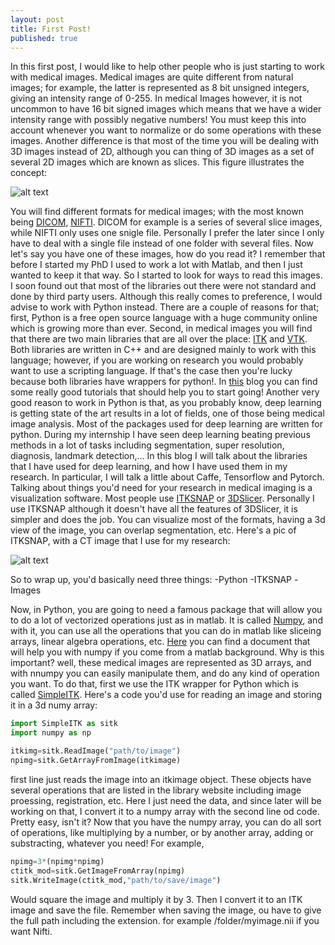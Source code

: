 ```yaml
---
layout: post
title: First Post!
published: true
---
```


In this first post, I would like to help other people who is just starting to work with medical images.  Medical images are quite different from natural images; for example, the latter is represented as 8 bit unsigned integers, giving an intensity range of 0-255. In medical Images however, it is not uncommon to have 16 bit signed images which means that we have a wider intensity range with possibly negative numbers! You must keep this into account whenever you want to normalize or do some operations with these images. Another difference is that most of the time you will be dealing with 3D images instead of 2D, although you can thing of 3D images as a set of several 2D images which are known as slices. This figure illustrates the concept:

![alt text](http://www.cabiatl.com/mricro/mricro/batch.gif)

You will find different formats for medical images; with the most known being [DICOM](https://en.wikipedia.org/wiki/DICOM), [NIFTI](https://nifti.nimh.nih.gov/).
DICOM for example is a series of several slice images, while NIFTI only uses one snigle file. Personally I prefer the later since I only have to deal with a single file instead of one folder with several files.
Now let's say you have one of these images, how do you read it?
I remember that before I started my PhD I used to work a lot with Matlab, and then I just wanted to keep it that way. So I started to look for ways to read this images. I soon found out that most of the libraries out there were not standard and done by third party users. Although this really comes to preference, I would advise to work with Python instead. There are a couple of reasons for that; first, Python is a free open source language with a huge community online which is growing more than ever. Second, in medical images you will find that there are two main libraries that are all over the place: [ITK](https://itk.org/) and [VTK](http://www.vtk.org/). Both libraries are written in C++ and are designed mainly to work with this language; however, if you are working on research you would probably want to use a scripting language. If that's the case then you're lucky because both libraries have wrappers for python!. In [this](https://pyscience.wordpress.com/) blog you can find some really good tutorials that should help you to start going!
Another very good reason to work in Python is that, as you probably know, deep learning is getting state of the art results in a lot of fields, one of those being medical image analysis. Most of the packages used for deep learning are written for python.
During my internship I have seen deep learning beating previous methods in a lot of tasks including segmentation, super resolution, diagnosis, landmark detection,...
In this blog I will talk about the libraries that I have used for deep learning, and how I have used them in my research. In particular, I will talk a little about Caffe, Tensorflow and Pytorch.
Talking about things you'd need for your research in medical imaging is a visualization software. Most people use [ITKSNAP](http://www.itksnap.org/pmwiki/pmwiki.php) or [3DSlicer](https://www.slicer.org/). Personally I use ITKSNAP although it doesn't have all the features of 3DSlicer, it is simpler and does the job. You can visualize most of the formats, having a 3d view of the image, you can overlap segmentation, etc. Here's a pic of ITKSNAP, with a CT image that I use for my research:

![alt text](https://raw.githubusercontent.com/rogertrullo/rogertrullo.github.io/master/images/itksnap_ct.png)

So to wrap up, you'd basically need three things:
-Python
-ITKSNAP
-Images

Now, in Python, you are going to need a famous package that will allow you to do a lot of vectorized operations just as in matlab. It is called [Numpy](http://www.numpy.org/), and with it, you can use all the operations that you can do in matlab like sliceing arrays, linear algebra operations, etc. [Here](https://docs.scipy.org/doc/numpy-dev/user/numpy-for-matlab-users.html) you can find a document that will help you with numpy if you come from a matlab background.
Why is this important? well, these medical images are represented as 3D arrays, and with nnumpy you can easily manipulate them, and do any kind of operation you want. To do that, first we use the ITK wrapper for Python which is called [SimpleITK](https://itk.org/Wiki/SimpleITK/GettingStarted). Here's a code you'd use for reading an image and storing it in a 3d numy array:
```python
import SimpleITK as sitk
import numpy as np

itkimg=sitk.ReadImage("path/to/image")
npimg=sitk.GetArrayFromImage(itkimage)
```

first line just reads the image into an  itkimage object. These objects have several operations that are listed in the library website including image proessing, registration, etc. Here I just need the data, and since later will be working on that, I convert it to a numpy array with the second line od code. Pretty easy, isn't it?
Now that you have the numpy array, you can do all sort of operations, like multiplying by a number, or by another array, adding or substracting, whatever you need!
For example,
```python
npimg=3*(npimg*npimg)
ctitk_mod=sitk.GetImageFromArray(npimg)
sitk.WriteImage(ctitk_mod,"path/to/save/image")
```
Would square the image and multiply it by 3. Then I convert it to an ITK image and save the file. Remember when saving the image, ou have to give the full path including the extension. for  example /folder/myimage.nii if you want Nifti.
